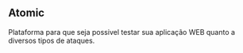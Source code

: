 ## Atomic

Plataforma para que seja possivel testar sua aplicação WEB quanto a diversos tipos de ataques.
